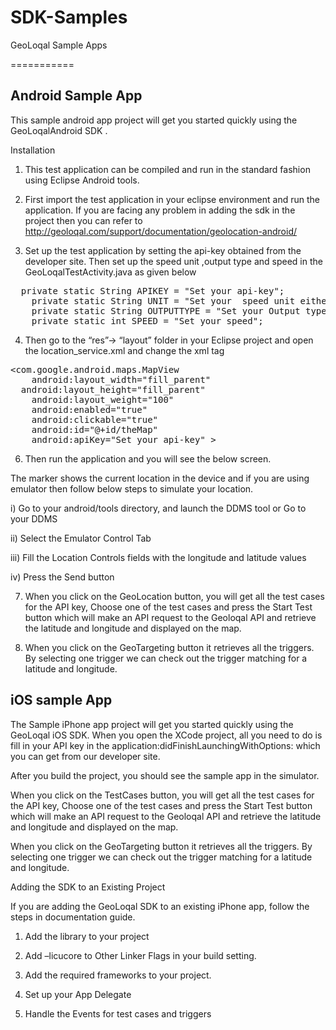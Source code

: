 SDK-Samples
===========

GeoLoqal Sample Apps

===========

<h2>Android Sample App</h2>

This sample android app project will get you started quickly using the GeoLoqalAndroid SDK .  

Installation 

1)  This test application can be compiled and run in the standard fashion using Eclipse Android tools. 

2)	First import the test application in your eclipse environment and run the application. If you are facing any problem in  adding the sdk  in the project then you can refer to  http://geoloqal.com/support/documentation/geolocation-android/

3)	Set up the test application by setting the api-key obtained from the developer site. Then set up the speed unit ,output type and speed in the GeoLoqalTestActivity.java as given below

<pre>
  private static String APIKEY = "Set your api-key";
	private static String UNIT = "Set your  speed unit either kph or mph";
	private static String OUTPUTTYPE = "Set your Output type either json or xml";
	private static int SPEED = "Set your speed";
</pre>

4)	Then go to the “res”→ “layout” folder in your Eclipse project  and open the location_service.xml and change the xml tag
<pre>
&lt;com.google.android.maps.MapView 
	android:layout_width="fill_parent"
  android:layout_height="fill_parent"
	android:layout_weight="100"
	android:enabled="true"
	android:clickable="true"
	android:id="@+id/theMap" 
	android:apiKey="Set your api-key" &gt;
</pre>

6)	Then run the application and you will see the below screen.
 
The marker shows the current location in the device and if you are using emulator then follow below steps to simulate your location.

i)	Go to your android/tools directory, and launch the DDMS tool or Go to your DDMS

ii)	 Select the Emulator Control Tab

iii)	 Fill the Location Controls fields with the longitude and latitude values

iv)	 Press the Send button

7)	 When you click on the GeoLocation button, you will get all the test cases for the API key, Choose one of the test cases and press the Start Test button which will make an API request to the Geoloqal API and retrieve the latitude and longitude and displayed on the map.

8)	When you click on the GeoTargeting button it retrieves all the triggers. By selecting one trigger we can check out the trigger matching for a latitude and longitude.


<h2>iOS sample App</h2>

The Sample iPhone app project will get you started quickly using the GeoLoqal iOS SDK. When you open the XCode project, all you need to do is fill in your API key in the application:didFinishLaunchingWithOptions: which you can get from our developer site. 
 
After you build the project, you should see the sample app in the simulator.

 
When you click on the TestCases button, you will get all the test cases for the API key, Choose one of the test cases and press the Start Test button which will make an API request to the Geoloqal API and retrieve the latitude and longitude and displayed on the map.

When you click on the GeoTargeting button it retrieves all the triggers. By selecting one trigger we can check out the trigger matching for a latitude and longitude.

Adding the SDK to an Existing Project

If you are adding the GeoLoqal SDK to an existing iPhone app, follow the steps in documentation guide.

1) Add the library to your project

2) Add –licucore to Other Linker Flags in your build setting.

3) Add the required frameworks to your project.

4) Set up your App Delegate

5) Handle the Events for test cases and triggers




